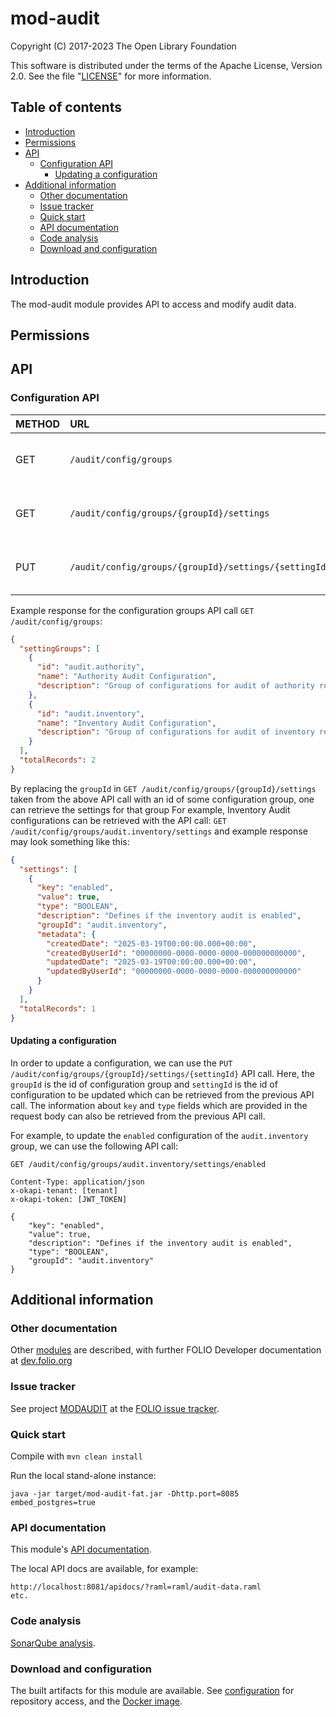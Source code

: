 # mod-audit

Copyright (C) 2017-2023 The Open Library Foundation

This software is distributed under the terms of the Apache License,
Version 2.0. See the file "[LICENSE](LICENSE)" for more information.

## Table of contents

- [Introduction](#introduction)
- [Permissions](#permissions)
- [API](#api)
  - [Configuration API](#configuration-api)
    - [Updating a configuration](#updating-a-configuration)
- [Additional information](#additional-information)
  - [Other documentation](#other-documentation)
  - [Issue tracker](#issue-tracker)
  - [Quick start](#quick-start)
  - [API documentation](#api-documentation)
  - [Code analysis](#code-analysis)
  - [Download and configuration](#download-and-configuration)

## Introduction

The mod-audit module provides API to access and modify audit data.

## Permissions

## API

### Configuration API

| METHOD | URL                                                   | DESCRIPTION                                       |
|:-------|:------------------------------------------------------|:--------------------------------------------------|
| GET    | `/audit/config/groups`                                | Lists module's all available configuration groups |
| GET    | `/audit/config/groups/{groupId}/settings`             | Retrieves configurations of specific group        |
| PUT    | `/audit/config/groups/{groupId}/settings/{settingId}` | Updates a specific configuration of a group       |

Example response for the configuration groups API call `GET /audit/config/groups`:

```json
{
  "settingGroups": [
    {
      "id": "audit.authority",
      "name": "Authority Audit Configuration",
      "description": "Group of configurations for audit of authority records"
    },
    {
      "id": "audit.inventory",
      "name": "Inventory Audit Configuration",
      "description": "Group of configurations for audit of inventory records: instances, holdings, items, etc."
    }
  ],
  "totalRecords": 2
}
```

By replacing the `groupId` in `GET /audit/config/groups/{groupId}/settings` taken from the above API call with an id of some configuration group, one can retrieve the settings for that group
For example, Inventory Audit configurations can be retrieved with the API call: `GET /audit/config/groups/audit.inventory/settings` and example response may look something like this:

```json
{
  "settings": [
    {
      "key": "enabled",
      "value": true,
      "type": "BOOLEAN",
      "description": "Defines if the inventory audit is enabled",
      "groupId": "audit.inventory",
      "metadata": {
        "createdDate": "2025-03-19T00:00:00.000+00:00",
        "createdByUserId": "00000000-0000-0000-0000-000000000000",
        "updatedDate": "2025-03-19T00:00:00.000+00:00",
        "updatedByUserId": "00000000-0000-0000-0000-000000000000"
      }
    }
  ],
  "totalRecords": 1
}
```

#### Updating a configuration
In order to update a configuration, we can use the `PUT /audit/config/groups/{groupId}/settings/{settingId}` API call.
Here, the `groupId` is the id of configuration group and `settingId` is the id of configuration to be updated which can be retrieved from the previous API call.
The information about `key` and `type` fields which are provided in the request body can also be retrieved from the previous API call.

For example, to update the `enabled` configuration of the `audit.inventory` group, we can use the following API call:

```http
GET /audit/config/groups/audit.inventory/settings/enabled

Content-Type: application/json
x-okapi-tenant: [tenant]
x-okapi-token: [JWT_TOKEN]

{
    "key": "enabled",
    "value": true,
    "description": "Defines if the inventory audit is enabled",
    "type": "BOOLEAN",
    "groupId": "audit.inventory"
}
```

## Additional information

### Other documentation

Other [modules](https://dev.folio.org/source-code/#server-side) are described,
with further FOLIO Developer documentation at [dev.folio.org](https://dev.folio.org/)

### Issue tracker

See project [MODAUDIT](https://issues.folio.org/browse/MODAUD)
at the [FOLIO issue tracker](https://dev.folio.org/guidelines/issue-tracker).

### Quick start

Compile with `mvn clean install`

Run the local stand-alone instance:

```
java -jar target/mod-audit-fat.jar -Dhttp.port=8085 embed_postgres=true
```

### API documentation

This module's [API documentation](https://dev.folio.org/reference/api/#mod-audit).

The local API docs are available, for example:
```
http://localhost:8081/apidocs/?raml=raml/audit-data.raml
etc.
```

### Code analysis

[SonarQube analysis](https://sonarcloud.io/dashboard?id=org.folio%3Amod-audit).

### Download and configuration

The built artifacts for this module are available.
See [configuration](https://dev.folio.org/download/artifacts) for repository access,
and the [Docker image](https://hub.docker.com/r/folioorg/mod-audit/).

